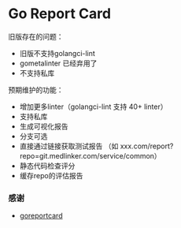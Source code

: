 # Go Report Card

旧版存在的问题：

* 旧版不支持golangci-lint
* gometalinter 已经弃用了
* 不支持私库

预期维护的功能：

* 增加更多linter（golangci-lint 支持 40+ linter）
* 支持私库
* 生成可视化报告
* 分支可选
* 直接通过链接获取测试报告 （如 xxx.com/report?repo=git.medlinker.com/service/common）
* 静态代码检查评分
* 缓存repo的评估报告


### 感谢

* [goreportcard](https://github.com/gojp/goreportcard)